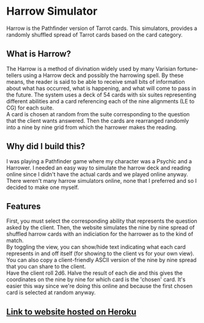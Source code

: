 # Harrow Simulator

Harrow is the Pathfinder version of Tarrot cards. This simulators, provides a randomly shuffled spread of Tarrot cards based on the card category.<br>

## What is Harrow?
The Harrow is a method of divination widely used by many Varisian fortune-tellers using a Harrow deck and possibly the harrowing spell. By these means, the reader is said to be able to receive small bits of information about what has occurred, what is happening, and what will come to pass in the future. The system uses a deck of 54 cards with six suites representing different abilities and a card referencing each of the nine alignments (LE to CG) for each suite.<br>
A card is chosen at random from the suite corresponding to the question that the client wants answered. Then the cards are rearranged randomly into a nine by nine grid from which the harrower makes the reading.

## Why did I build this?
I was playing a Pathfinder game where my character was a Psychic and a Harrower. I needed an easy way to simulate the harrow deck and reading online since I didn't have the actual cards and we played online anyway. There weren't many harrow simulators online, none that I preferred and so I decided to make one myself.

## Features
First, you must select the corresponding ability that represents the question asked by the client. Then, the website simulates the nine by nine spread of shuffled harrow cards with an indiciation for the harrower as to the kind of match.<br>
By toggling the view, you can show/hide text indicating what each card represents in and off itself (for showing to the client vs for your own view). You can also copy a client-friendly ASCII version of the nine by nine spread that you can share to the client.<br>
Have the client roll 2d6. Halve the result of each die and this gives the coordinates on the nine by nine for which card is the 'chosen' card. It's easier this way since we're doing this online and because the first chosen card is selected at random anyway.

## [Link to website hosted on Heroku](harrowsimulator.herokuapp.com)

